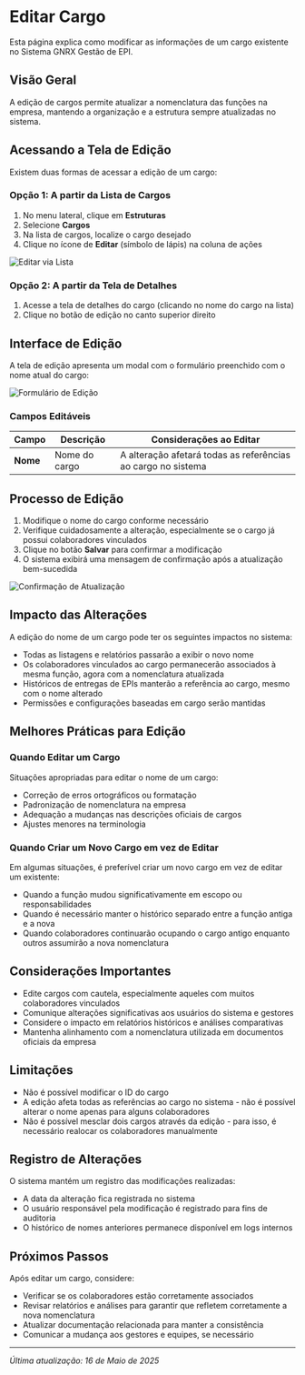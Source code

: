# Editar Cargo

Esta página explica como modificar as informações de um cargo existente no Sistema GNRX Gestão de EPI.

## Visão Geral

A edição de cargos permite atualizar a nomenclatura das funções na empresa, mantendo a organização e a estrutura sempre atualizadas no sistema.

## Acessando a Tela de Edição

Existem duas formas de acessar a edição de um cargo:

### Opção 1: A partir da Lista de Cargos

1. No menu lateral, clique em **Estruturas**
2. Selecione **Cargos**
3. Na lista de cargos, localize o cargo desejado
4. Clique no ícone de **Editar** (símbolo de lápis) na coluna de ações

![Editar via Lista](../../../assets/images/editar-cargo-lista.png)

### Opção 2: A partir da Tela de Detalhes

1. Acesse a tela de detalhes do cargo (clicando no nome do cargo na lista)
2. Clique no botão de edição no canto superior direito

## Interface de Edição

A tela de edição apresenta um modal com o formulário preenchido com o nome atual do cargo:

![Formulário de Edição](../../../assets/images/formulario-editar-cargo.png)

### Campos Editáveis

| Campo | Descrição | Considerações ao Editar |
|-------|-----------|-------------------------|
| **Nome** | Nome do cargo | A alteração afetará todas as referências ao cargo no sistema |

## Processo de Edição

1. Modifique o nome do cargo conforme necessário
2. Verifique cuidadosamente a alteração, especialmente se o cargo já possui colaboradores vinculados
3. Clique no botão **Salvar** para confirmar a modificação
4. O sistema exibirá uma mensagem de confirmação após a atualização bem-sucedida

![Confirmação de Atualização](../../../assets/images/confirmacao-atualizacao-cargo.png)

## Impacto das Alterações

A edição do nome de um cargo pode ter os seguintes impactos no sistema:

- Todas as listagens e relatórios passarão a exibir o novo nome
- Os colaboradores vinculados ao cargo permanecerão associados à mesma função, agora com a nomenclatura atualizada
- Históricos de entregas de EPIs manterão a referência ao cargo, mesmo com o nome alterado
- Permissões e configurações baseadas em cargo serão mantidas

## Melhores Práticas para Edição

### Quando Editar um Cargo

Situações apropriadas para editar o nome de um cargo:

- Correção de erros ortográficos ou formatação
- Padronização de nomenclatura na empresa
- Adequação a mudanças nas descrições oficiais de cargos
- Ajustes menores na terminologia

### Quando Criar um Novo Cargo em vez de Editar

Em algumas situações, é preferível criar um novo cargo em vez de editar um existente:

- Quando a função mudou significativamente em escopo ou responsabilidades
- Quando é necessário manter o histórico separado entre a função antiga e a nova
- Quando colaboradores continuarão ocupando o cargo antigo enquanto outros assumirão a nova nomenclatura

## Considerações Importantes

- Edite cargos com cautela, especialmente aqueles com muitos colaboradores vinculados
- Comunique alterações significativas aos usuários do sistema e gestores
- Considere o impacto em relatórios históricos e análises comparativas
- Mantenha alinhamento com a nomenclatura utilizada em documentos oficiais da empresa

## Limitações

- Não é possível modificar o ID do cargo
- A edição afeta todas as referências ao cargo no sistema - não é possível alterar o nome apenas para alguns colaboradores
- Não é possível mesclar dois cargos através da edição - para isso, é necessário realocar os colaboradores manualmente

## Registro de Alterações

O sistema mantém um registro das modificações realizadas:

- A data da alteração fica registrada no sistema
- O usuário responsável pela modificação é registrado para fins de auditoria
- O histórico de nomes anteriores permanece disponível em logs internos

## Próximos Passos

Após editar um cargo, considere:

- Verificar se os colaboradores estão corretamente associados
- Revisar relatórios e análises para garantir que refletem corretamente a nova nomenclatura
- Atualizar documentação relacionada para manter a consistência
- Comunicar a mudança aos gestores e equipes, se necessário

---

*Última atualização: 16 de Maio de 2025*